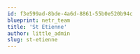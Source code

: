 ```yaml
---
id: f3e599ad-8bde-4a6d-8861-55b0e520b94c
blueprint: netr_team
title: 'St Etienne'
author: little_admin
slug: st-etienne
---
```

